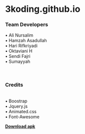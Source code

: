 # 3koding.github.io
<h3>Team Developers</h3>
• Ali Nursalim<br>
• Hamzah Asadullah<br>
• Hari Rifkriyadi<br>
• Oktaviani H<br>
• Sendi Fajri<br>
• Sumayyah<br>
</br>
<br>
<h3>Credits</h3><br>
• Boostrap<br>
• Jquery.js<br>
• Animated.css<br>
• Font-Awesome<br>

<b><a href="http://goo.gl/Ipa1Fo">Download apk</a></b> </br>
